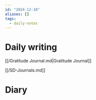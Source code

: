 ```yaml
---
id: "2024-12-10"
aliases: []
tags:
  - daily-notes
---
```


# Daily writing

[[/Gratitude Journal.md|Gratitude Journal]]

[[/SD-Journals.md]] 

# Diary 
 
